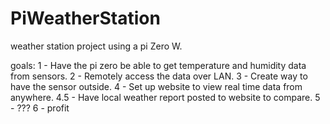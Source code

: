 # PiWeatherStation
weather station project using a pi Zero W.

goals:
1 - Have the pi zero be able to get temperature and humidity data from sensors.
2 - Remotely access the data over LAN.
3 - Create way to have the sensor outside.
4 - Set up website to view real time data from anywhere.
4.5 - Have local weather report posted to website to compare.
5 - ???
6 - profit
